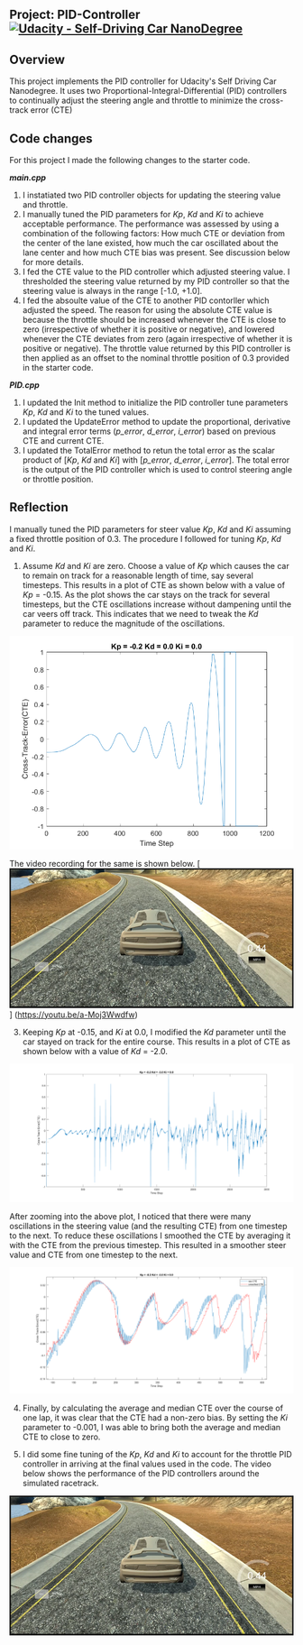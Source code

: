 ## Project: PID-Controller [![Udacity - Self-Driving Car NanoDegree](https://s3.amazonaws.com/udacity-sdc/github/shield-carnd.svg)](http://www.udacity.com/drive)

Overview
---
This project implements the PID controller for Udacity's Self Driving Car Nanodegree. It uses two Proportional-Integral-Differential (PID) controllers to continually adjust the steering angle and throttle to minimize the cross-track error (CTE)

Code changes
---
For this project I made the following changes to the starter code.

__*main.cpp*__

1. I instatiated two PID controller objects for updating the steering value and throttle.
2. I manually tuned the PID parameters for _Kp_, _Kd_ and _Ki_ to achieve acceptable performance. The performance was assessed by using a combination of the following factors: How much CTE or deviation from the center of the lane existed, how much the car oscillated about the lane center and how much CTE bias was present. See discussion below for more details.
3. I fed the CTE value to the PID controller which adjusted steering value. I thresholded the steering value returned by my PID controller so that the steering value is always in the range [-1.0, +1.0].
4. I fed the absoulte value of the CTE to another PID contorller which adjusted the speed. The reason for using the absolute CTE value is because the throttle should be increased whenever the CTE is close to zero (irrespective of whether it is positive or negative), and lowered whenever the CTE deviates from zero (again irrespective of whether it is positive or negative). The throttle value returned by this PID controller is then applied as an offset to the nominal throttle position of 0.3 provided in the starter code.

__*PID.cpp*__

1. I updated the Init method to initialize the PID controller tune parameters _Kp_, _Kd_ and _Ki_ to the tuned values.
2. I updated the UpdateError method to update the proportional, derivative and integral error terms (_p_error_, _d_error_, _i_error_) based on previous CTE and current CTE.
3. I updated the TotalError method to retun the total error as the scalar product of [_Kp_, _Kd_ and _Ki_] with [_p_error_, _d_error_, _i_error_]. The total error is the output of the PID controller which is used to control steering angle or throttle position.

Reflection
---
I manually tuned the  PID parameters for steer value _Kp_, _Kd_ and _Ki_ assuming a fixed throttle position of 0.3. The procedure I followed for tuning _Kp_, _Kd_ and _Ki_.

1. Assume _Kd_ and _Ki_ are zero. Choose a value of _Kp_ which causes the car to remain on track for a reasonable length of time, say several timesteps. This results in a plot of CTE as shown below with a value of _Kp_ = -0.15. As the plot shows the car stays on the track for several timesteps, but the CTE oscillations increase without dampening until the car veers off track. This indicates that we need to tweak the _Kd_ parameter to reduce the magnitude of the oscillations.

![Vary_Kp_alone](https://github.com/calvinhobbes119/PID-Controller/blob/master/figures/Kp_-0.2_Kd_0.0_Ki_0.0.png)

The video recording for the same is shown below.
[![Vary_Kp_alone_video](https://github.com/calvinhobbes119/PID-Controller/blob/master/figures/Untitled.png)]
(https://youtu.be/a-Moj3Wwdfw)

3. Keeping _Kp_ at -0.15, and _Ki_ at 0.0, I modified the _Kd_ parameter until the car stayed on track for the entire course. This results in a plot of CTE as shown below with a value of _Kd_ = -2.0.

![Vary_Kd_alone](https://github.com/calvinhobbes119/PID-Controller/blob/master/figures/Kp_-0.2_Kd_-3.0_Ki_0.0.png)

After zooming into the above plot, I noticed that there were many oscillations in the steering value (and the resulting CTE) from one timestep to the next. To reduce these oscillations I smoothed the CTE by averaging it with the CTE from the previous timestep. This resulted in a smoother steer value and CTE from one timestep to the next.

![Using_raw_vs_smoothed_CTE](https://github.com/calvinhobbes119/PID-Controller/blob/master/figures/Using_raw_vs_smoothed_CTE.png)

4. Finally, by calculating the average and median CTE over the course of one lap, it was clear that the CTE had a non-zero bias. By setting the _Ki_ parameter to -0.001, I was able to bring both the average and median CTE to close to zero.

5. I did some fine tuning of the _Kp_, _Kd_ and _Ki_ to account for the throttle PID controller in arriving at the final values used in the code. The video below shows the performance of the PID controllers around the simulated racetrack.


[![PID Controller](https://github.com/calvinhobbes119/PID-Controller/blob/master/figures/Untitled.png)](https://youtu.be/PbgqzFjZbFI)
